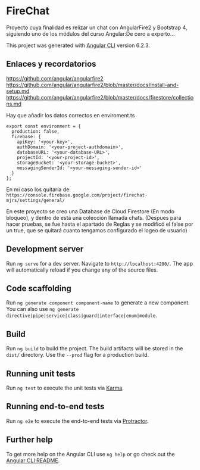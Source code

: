 # FireChat

Proyecto cuya finalidad es relizar un chat con AngularFire2 y Bootstrap 4, siguiendo uno de los módulos del curso Angular:De cero a experto... 

This project was generated with [Angular CLI](https://github.com/angular/angular-cli) version 6.2.3.


## Enlaces y recordatorios

https://github.com/angular/angularfire2
https://github.com/angular/angularfire2/blob/master/docs/install-and-setup.md
https://github.com/angular/angularfire2/blob/master/docs/firestore/collections.md


Hay que añadir los datos correctos en enviroment.ts 

```
export const environment = {
  production: false,
  firebase: {
    apiKey: '<your-key>',
    authDomain: '<your-project-authdomain>',
    databaseURL: '<your-database-URL>',
    projectId: '<your-project-id>',
    storageBucket: '<your-storage-bucket>',
    messagingSenderId: '<your-messaging-sender-id>'
  }
};
```

En mi caso los quitaría de: ```https://console.firebase.google.com/project/firechat-mjrs/settings/general/```

En este proyecto se creo una Database de Cloud Firestore (En modo bloqueo), y dentro de esta una colección llamada chats. (Despues para hacer pruebas, se fue hasta el apartado de Reglas y se modificó el false por un true, que se quitará cuanto tengamos configurado el logeo de usuario)

## Development server

Run `ng serve` for a dev server. Navigate to `http://localhost:4200/`. The app will automatically reload if you change any of the source files.

## Code scaffolding

Run `ng generate component component-name` to generate a new component. You can also use `ng generate directive|pipe|service|class|guard|interface|enum|module`.

## Build

Run `ng build` to build the project. The build artifacts will be stored in the `dist/` directory. Use the `--prod` flag for a production build.

## Running unit tests

Run `ng test` to execute the unit tests via [Karma](https://karma-runner.github.io).

## Running end-to-end tests

Run `ng e2e` to execute the end-to-end tests via [Protractor](http://www.protractortest.org/).

## Further help

To get more help on the Angular CLI use `ng help` or go check out the [Angular CLI README](https://github.com/angular/angular-cli/blob/master/README.md).
